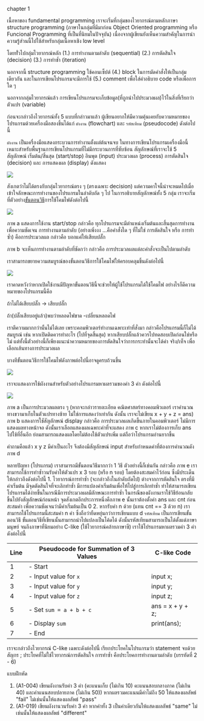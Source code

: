 chapter 1

เนื้อหาของ fundamental programming เราจะเริ่มที่กลุ่มของไวยากรณ์ตามหลักภาษา structure programming (ภาษาในกลุ่มที่มีมาก่อน Object Oriented programming หรือ Funcional Programming ที่เป็นที่นิยมในปัจจุบัน) เนื่องจากผู้เขียนยังเห็นความสำคัญในการนำความรู้ส่วนนี้ไปใช้สำหรับกลุ่มเนื้อหาเชิง low level 

โดยทั่่วไปกลุ่มไวยากรณ์หลัก
(1.) การทำงานตามลำดับ (sequential) 
(2.) การตัดสินใจ (decision)
(3.) การทำซ้ำ (iteration)

นอกจากนี้ structure programming ใช้คอนเซ็ปต์ (4.) block ในการมัดคำสั่งให้เป็นกลุ่มเดียวกัน และในการเขียนโปรแกรมจะมีการใช้ (5.) comment เพื่อใส่คำอธิบาย code หรือเพื่อการใด ๆ 

นอกจากกลุ่มไวยากรณ์แล้ว การเขียนโปรแกรมจะเก็บข้อมูล(ที่ถูกนำไปประมวลผล)ไว้ในสิ่งที่เรียกว่า ตัวแปร (variable)

ก่อนจะกล่าวถึงไวยากรณ์ทั้ง 5 แบบที่กล่าวมาแล้ว ผู้เขียนอยากให้มีความคุ้นเคยกับความหมายของโปรแกรมด้วยเครื่องมือสองชิ้นได้แก่ `ผังงาน` (flowchart) และ `รหัสเทียม` (pseudocode) ดังต่อไปนี้

`ผังงาน` เป็นเครื่องมือแสดงกระบวนการทำงานตั้งแต่ต้นจนจบ ในทางการเขียนโปรแกรมเครื่องมือนี้เหมาะสำหรับพื้นฐานการเขียนโปรแกรมที่ไม่มีกระบวนการที่ซับซ้อน สัญลักษณ์ที่เราจะใช้ 5 สัญลักษณ์ เริ่มต้น/สิ้นสุด (start/stop) อินพุต (input) ประมวลผล (process) การตัดสินใจ (decision) และ การแสดงผล (display)  ดังแสดง

![](img/ch1_001.png) 

สังเกตว่าไม่ได้ตรงกับกลุ่มไวยากรณ์ตรง ๆ (ตรงเฉพาะ decision) แต่ความคาใจนี้น่าจะหมดไปเมื่อเข้าใจลักษณะการทำงานของโปรแกรมในลำดับถัด ๆ ไป ในการอธิบายสัญลักษณ์ทั้ง 5 กลุ่ม เราจะเริ่มที่ตัวอย่าง<ins>ขั้นตอนวิธี</ins>การใช้โคมไฟดังต่อไปนี้ 


![](img/ch1_002.png) 

ภาพ a แสดงการใช้งาน start/stop กล่าวคือ ทุกโปรแกรมจะมีตำแหน่งเริ่มต้นและสิ้นสุดการทำงานเพื่อความชัดเจน การทำงานตามลำดับ (อย่างเพิ่งงง ...คือคำสั่งใด ๆ ที่ไม่ใช่ การตัดสินใจ หรือ การทำซ้ำ) คือการประมวลผล กล่าวคือ บอกแค่ให้เสียบปลั๊ก

ภาพ b จะเห็นการทำงานตามลำดับที่ชัดกว่า กล่าวคือ การประมวลผลแต่ละคำสั่งจะเป็นไปตามลำดับ 

เราสามารถขยายความสมบูรณ์ของขั้นตอนวิธีการใช้โคมไฟให้ครอบคลุมขึ้นดังต่อไปนี้ 

![](img/ch1_003.png) 

เราคาดหวังว่าหากเปิดใช้งานมีปัญหาขั้นตอนวิธีนี้จะช่วยให้ผู้ใช้โปรแกรมได้ใช้โคมไฟ อย่างไรก็ดีความหมายของโปรแกรมนี้คือ 

ถ้าไม่ได้เสียบปลั๊ก -> เสียบปลั๊ก

ถ้า(ปลั๊กเสียบอยู่แล้ว)พบว่าหลอดไฟขาด -เปลี่ยนหลอดไฟ

เราตีความมากกว่านั้นไม่ได้เลย เพราะคอมพิวเตอร์ทำงานเฉพาะเท่าที่สั่งมา กล่าวคือโปรแกรมนี้ก็ไม่ได้สมบูรณ์ เช่น หากเปิดติดควรทำอะไร (ไปที่จุดสิ้นสุด) หากเสียบปลั๊กแล้วควรไปทดสอบเปิดก่อนใช่หรือไม่ แต่ทั้งนี้ตัวอย่างนี้ก็เพียงแนะนำความหมายของการตัดสินใจว่าการกระทำนั้นจะได้ค่า จริง/เท็จ เพื่อเลือกเส้นทางการประมวลผล 

บางทีขั้นตอนวิธีการใช้โคมไฟดังภาพต่อไปนี้อาจดูครบถ้วนขึ้น 

![](img/ch1_003b.png)

เราจะแสดงการใช้ผังงานสำหรับตัวอย่างโปรแกรมหาผลรวมของค่า 3 ค่า ดังต่อไปนี้ 

![](img/ch1_004.png)

ภาพ a เป็นการประมวลผลตรง ๆ (หากจะกล่าวรายละเอียด คณิตศาสตร์ทางคอมพิวเตอร์ เราคำนวณทางขวามาเก็บในตัวแปรทางซ้าย ไม่ใช่การแสดงว่าเท่ากัน ดังนั้น เราจะไม่เขียน x + y + z = ans) ภาพ b
แสดงการใชัสัญลักษณ์ display กล่าวคือ การประมวลผลเกิดขึ้นภายในคอมพิวเตอร์ ไม่มีการแสดงผลทางหน้าจอ ดังนั้นเราเลือกแสดงผลเฉพาะค่าที่จะแสดง ภาพ c หากเราไม่ต้องการเก็บ ans ไปใช้ที่อื่นอีก ย่อมสามารถแสดงผลโดยไม่ต้องใช้ตัวแปรเพิ่ม แต่ถือว่าโปรแกรมอ่านยากขึ้น

คำถามคือแล้ว x y z มีค่าเป็นอะไร จึงต้องมีสัญลักษณ์ input สำหรับกำหนดค่าที่ต้องการคำนวณดังภาพ d 

หลายปัญหา (โปรแกรม) เราสามารถมีขั้นตอนวิธีมากกว่า 1 วิธี ตัวอย่างนี้ก็เช่นกัน กล่าวคือ ภาพ e เราสามารถใช้การทำซ้ำวนรับค่าให้ตัวแปร x 3 รอบ (หรือ n รอบ) โดยต้องสะสมค่าไว้ก่อน ซึ่งมีประเด็นให้กล่าวถึงดังต่อไปนี้ 1. ไวยากรณ์การทำซ้ำ (จะกล่าวถึงในลำดับถัดไป) ต่างจากการตัดสินใจ ตรงที่มีค่าเริ่มต้น มีจุดตัดสินใจที่จะเลิกทำซ้ำ มีการแปลงค่าเริ่มต้นเพื่อให้ไปสู่การเลิกทำซ้ำ ทำให้สามารถเขียนโปรแกรมได้ง่ายขึ้นในกรณีมีการประมวลผลมีลักษณะการทำซ้ำ ในกรณีของผังงานเราใช้วิธีย้อนกลับขึ้นไปยังสัญลักษณ์ก่อนหน้า จุดสังเกตอีกประการหนึ่งคือภาพ e นั้นเราต้องตั้งค่า ans และ cnt ก่อนสะสมค่า เพื่อความชัดเจนว่ามีค่าเริ่มต้นเป็น 0 2. หากรับค่า n ด้วย (แทน cnt == 3 ด้วย n) เราสามารถใช้โปรแกรมนี้สะสมค่า n ค่า ซึ่งถือว่ายืดหยุ่นกว่าการเขียนแบบ d 
`รหัสเทียม` เป็นการเขียนขั้นตอนวิธี ขั้นตอนวิธีที่เขียนนั้นสามารถนำไปแปลงเป็นโค้ดได้ ดังนั้นรหัสเทียมสามารถเป็นได้ตั้งแต่ภาษามนุษย์ จนถึงภาษาที่นิยมอย่าง C-like (ใช้ไวยากรณ์คล้ายภาษาซี) เราใช้โปรแกรมหาผลรวมค่า 3 ค่าดังต่อไปนี้

| Line |Pseudocode for Summation of 3 Values | C-like Code |
|-|-------------------------------------|-----------------|
| 1 |- Start                              |                 |        
| 2 |- Input value for `x`                | input x;                |
| 3 |- Input value for `y`                | input y;                |
| 4 |- Input value for `z`                | input z;                |
| 5 |- Set `sum = a + b + c`              | ans = x + y + z;        |
| 6 |- Display `sum`                      | print(ans);             |
| 7 |- End                                |                 |

เราจะกล่าวถึงไวยากรณ์ C-like เฉพาะดังต่อไปนี้ เรียกประโยคในโปรแกรมว่า statement จบด้วยสัญกร ;  ประโยคที่ไม่ใช่ไวยากรณ์การตัดสินใจ การทำซ้ำ คือประโยคการทำงานตามลำดับ (บรรทัดที่ 2 - 6) 

แบบฝึกหัด
1. (A1-004) เขียนผังงานรับค่า 3 ค่า (คะแนนเก็บ (ไม่เกิน 10) คะแนนสอบกลางภาค (ไม่เกิน 40) และคำแนนสอบปลายภาค (ไม่เกิน 50)) หากผลรวมคะแนนมีค่าไม่ถึง 50 ให้แสดงผลลัพธ์ "fail" ไม่เช่นนั้นให้แสดงผลลัพธ์ "pass"
2. (A1-019) เขียนผังงานวนรับค่า 3 ค่า หากค่าทั้ง 3 เป็นค่าเดียวกันให้แสดงผลลัพธ์ "same" ไม่เช่นนั้นให้แสดงผลลัพธ์ "different"




